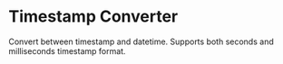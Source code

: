 # Timestamp Converter

Convert between timestamp and datetime. Supports both seconds and milliseconds timestamp format.